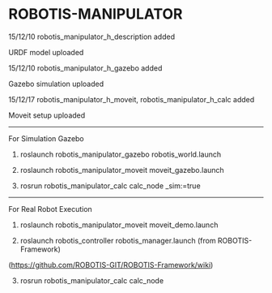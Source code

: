 # ROBOTIS-MANIPULATOR

15/12/10 robotis_manipulator_h_description  added


  URDF model uploaded

15/12/10 robotis_manipulator_h_gazebo   added 


  Gazebo simulation uploaded

15/12/17 robotis_manipulator_h_moveit, robotis_manipulator_h_calc  added


  Moveit setup uploaded
         
         
-------------------------------------------------------------------------------
         
For Simulation Gazebo

  1. roslaunch robotis_manipulator_gazebo robotis_world.launch
  
  2. roslaunch robotis_manipulator_moveit moveit_gazebo.launch
  
  3. rosrun robotis_manipulator_calc calc_node _sim:=true
  

-------------------------------------------------------------------------------

For Real Robot Execution
  
  1. roslaunch robotis_manipulator_moveit moveit_demo.launch 
  
  2. roslaunch robotis_controller robotis_manager.launch (from ROBOTIS-Framework)
  

  (https://github.com/ROBOTIS-GIT/ROBOTIS-Framework/wiki)

  
  3. rosrun robotis_manipulator_calc calc_node
